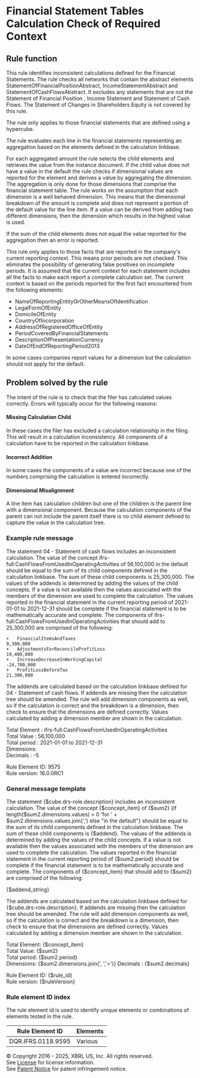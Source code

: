# Financial Statement Tables Calculation Check of Required Context  
  
## Rule function
This rule identifies inconsistent calculations defined for the Financial Statements.  The rule checks all networks that contain the abstract elements StatementOfFinancialPositionAbstract, IncomeStatementAbstract and StatementOfCashFlowsAbstract. It excludes any statements that are not the Statement of Financial Position , Income Statement and Statement of Cash Flows. The Statement of Changes in Shareholders Equity is not covered by this rule. 

The rule only applies to those financial statements that are defined using a hypercube.

The rule evaluates each line in the financial statements representing an aggregation based on the elements defined in the calculation linkbase.

For each aggregated amount the rule selects the child elements and retrieves the value from the instance document. If the child value does not have a value in the default the rule checks if dimensional values are reported for the element and derives a value by aggregating the dimension. The aggregation is only done for those dimensions that comprise the financial statement table. The rule works on the assumption that each dimension is a well behaved dimension. This means that the dimensional breakdown of the amount is complete and does not represent a portion of the default value for the line item. If a value can be derived from adding two different dimensions, then the dimension which results in the highest value is used.

If the sum of the child elements does not equal the value reported for the aggregation then an error is reported.

This rule only applies to those facts that are reported in the company's current reporting context. This means prior periods are not checked. This eliminates the possibility of generating false positives on incomplete periods. It is assumed that the current context for each statement includes all the facts to make each report a complete calculation set. The current context is based on the periods reported for the first fact encountered from the following elements:

* NameOfReportingEntityOrOtherMeansOfIdentification
* LegalFormOfEntity
* DomicileOfEntity
* CountryOfIncorporation
* AddressOfRegisteredOfficeOfEntity
* PeriodCoveredByFinancialStatements
* DescriptionOfPresentationCurrency
* DateOfEndOfReportingPeriod2013  

In some cases companies report values for a dimension but the calculation should not apply for the default.

## Problem solved by the rule
The intent of the rule is to check that the filer has calculated values correctly. Errors will typically occur for the following reasons:

#### Missing Calculation Child
In these cases the filer has excluded a calculation relationship in the filing. This will result in a calculation inconsistency. All components of a calculation have to be reported in the calculation linkbase.

#### Incorrect Addition
In some cases the components of a value are incorrect because one of the numbers comprising the calculation is entered incorrectly.

#### Dimensional Misalignment
A line item has calculation children but one of the children is the parent line with a dimensional component. Because the calculation components of the parent can not include the parent itself there is no child element defined to capture the value in the calculation tree.

### Example rule message
The statement 04 - Statement of cash flows includes an inconsistent calculation.  The value of the concept ifrs-full:CashFlowsFromUsedInOperatingActivities of 56,100,000 in the default should be equal to the sum of its child components defined in the calculation linkbase. The sum of these child components is 25,300,000. The values of the addends is determined by adding the values of the child concepts. If a value is not available then the values associated with the members of the dimension  are used to complete the calculation. The values reported in the financial statement in the current reporting period of 2021-01-01 to 2021-12-31 should be complete if the financial statement is to be mathematically accurate and complete. The components of ifrs-full:CashFlowsFromUsedInOperatingActivities that should add to 25,300,000 are comprised of the following:

```
+  	FinancialItemsAndTaxes                                                                                         9,300,000
+  	AdjustmentsForReconcileProfitLoss                                                                             19,400,000
+  	IncreaseDecreaseInWorkingCapital                                                                             -24,700,000
+  	ProfitLossBeforeTax                                                                                           21,300,000
```

The addends are calculated based on the calculation linkbase defined for 04 - Statement of cash flows. If addends are missing then the calculation tree should be amended. The rule will add dimension components as well, so if the calculation is correct and the breakdown is a dimension, then check to ensure that the dimensions are defined correctly. Values calculated by adding a dimension member are shown in the calculation.

Total Element : ifrs-full:CashFlowsFromUsedInOperatingActivities  
Total Value :  56,100,000  
Total period : 2021-01-01 to 2021-12-31  
Dimensions:    
Decimals : -5 
  
Rule Element ID: 9575  
Rule version: 16.0.0RC1

### General message template  
The statement {$cube.drs-role.description} includes an inconsistent calculation. The value of the concept {$concept_item} of {$sum2} {if length($sum2.dimensions.values) > 0 'for ' + $sum2.dimensions.values.join(',') else "in the default"} should be equal to the sum of its child components defined in the calculation linkbase. The sum of these child components is {$addend}. The values of the addends is determined by adding the values of the child concepts. If a value is not available then the values associated with the members of the dimension  are used to complete the calculation. The values reported in the financial statement in the current reporting period of {$sum2.period} should be complete if the financial statement is to be mathematically accurate and complete. The components of {$concept_item} that should add to {$sum2} are comprised of the following:

{$addend_string}

The addends are calculated based on the calculation linkbase defined for {$cube.drs-role.description}. If addends are missing then the calculation tree should be amended. The rule will add dimension components as well, so if the calculation is correct and the breakdown is a dimension, then check to ensure that the dimensions are defined correctly. Values calculated by adding a dimension member are shown in the calculation.

Total Element: {$concept_item}  
Total Value: {$sum2}   
Total period: {$sum2.period}   
Dimensions: {$sum2.dimensions.join(', ','=')}
Decimals : {$sum2.decimals} 
  
Rule Element ID: {$rule_id}  
Rule version: {$ruleVersion}

  
### Rule element ID index  
The rule element id is used to identify unique elements or combinations of elements tested in the rule.

|Rule Element ID|Elements|
|--- |--- |
|DQR.IFRS.0118.9595|Various|
  
© Copyright 2016 - 2025, XBRL US, Inc. All rights reserved.   
See [License](https://xbrl.us/dqc-license) for license information.  
See [Patent Notice](https://xbrl.us/dqc-patent) for patent infringement notice.  
